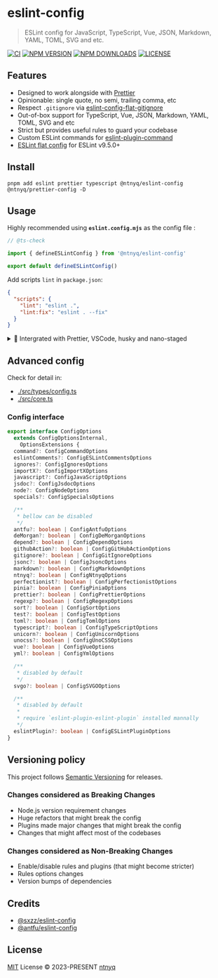 # eslint-config

> ESLint config for JavaScript, TypeScript, Vue, JSON, Markdown, YAML, TOML, SVG and etc.

[![CI](https://github.com/ntnyq/eslint-config/workflows/CI/badge.svg)](https://github.com/ntnyq/eslint-config/actions)
[![NPM VERSION](https://img.shields.io/npm/v/@ntnyq/eslint-config/latest.svg)](https://www.npmjs.com/package/@ntnyq/eslint-config/v/latest)
[![NPM DOWNLOADS](https://img.shields.io/npm/dy/@ntnyq/eslint-config)](https://www.npmjs.com/package/@ntnyq/eslint-config)
[![LICENSE](https://img.shields.io/github/license/ntnyq/eslint-config.svg)](https://github.com/ntnyq/eslint-config/blob/main/LICENSE)

## Features

- Designed to work alongside with [Prettier](https://prettier.io)
- Opinionable: single quote, no semi, trailing comma, etc
- Respect `.gitignore` via [eslint-config-flat-gitignore](https://github.com/antfu/eslint-config-flat-gitignore)
- Out-of-box support for TypeScript, Vue, JSON, Markdown, YAML, TOML, SVG and etc
- Strict but provides useful rules to guard your codebase
- Custom ESLint commands for [eslint-plugin-command](https://github.com/antfu/eslint-plugin-command)
- [ESLint flat config](https://eslint.org/docs/latest/use/configure/configuration-files) for ESLint v9.5.0+

## Install

```shell
pnpm add eslint prettier typescript @ntnyq/eslint-config @ntnyq/prettier-config -D
```

## Usage

Highly recommended using **`eslint.config.mjs`** as the config file :

```js
// @ts-check

import { defineESLintConfig } from '@ntnyq/eslint-config'

export default defineESLintConfig()
```

Add scripts `lint` in `package.json`:

```json
{
  "scripts": {
    "lint": "eslint .",
    "lint:fix": "eslint . --fix"
  }
}
```

<details>
<summary>💼 Intergrated with Prettier, VSCode, husky and nano-staged</summary>

<br>

## Prettier config

```js
// @ts-check

import { config, defineConfig } from '@ntnyq/prettier-config'

export default defineConfig({
  ...config,

  // overrides if needed
  overrides: [
    {
      files: ['**/*.html'],
      options: {
        singleAttributePerLine: false,
      },
    },
    {
      files: ['**/*.{css,scss,less}'],
      options: {
        singleQuote: false,
      },
    },
  ],
})
```

## VSCode Config

```json
{
  "eslint.enable": true,
  "prettier.enable": true,
  "editor.formatOnSave": true,
  "prettier.configPath": "./prettier.config.mjs",
  "editor.defaultFormatter": "esbenp.prettier-vscode",
  "editor.codeActionsOnSave": {
    "source.fixAll.eslint": "explicit",
    "source.organizeImports": "never",
    "source.sortImports": "never"
  },
  "eslint.validate": [
    "vue",
    "yaml",
    "toml",
    "json",
    "jsonc",
    "json5",
    "markdown",
    "javascript",
    "typescript",
    "javascriptreact",
    "typescriptreact"
  ]
}
```

## Lint changed files only

### 1. Add dependencies

```bash
pnpm add husky nano-staged -D
```

### 2. Config `package.json`

```json
{
  "scripts": {
    "prepare": "husky"
  },
  "nano-staged": {
    "*.{js,ts,cjs,mjs,jsx,tsx,vue,md,svg,json,toml,yml,yaml}": "eslint --fix",
    "*.{css,scss,html}": "prettier -uw"
  }
}
```

### 3. Add a Git hook

```bash
echo "nano-staged" > .husky/pre-commit
```

</details>

## Advanced config

Check for detail in:

- [./src/types/config.ts](https://github.com/ntnyq/eslint-config/blob/main/src/types/config.ts)
- [./src/core.ts](https://github.com/ntnyq/eslint-config/blob/main/src/core.ts)

### Config interface

```ts
export interface ConfigOptions
  extends ConfigOptionsInternal,
    OptionsExtensions {
  command?: ConfigCommandOptions
  eslintComments?: ConfigESLintCommentsOptions
  ignores?: ConfigIgnoresOptions
  importX?: ConfigImportXOptions
  javascript?: ConfigJavaScriptOptions
  jsdoc?: ConfigJsdocOptions
  node?: ConfigNodeOptions
  specials?: ConfigSpecialsOptions

  /**
   * bellow can be disabled
   */
  antfu?: boolean | ConfigAntfuOptions
  deMorgan?: boolean | ConfigDeMorganOptions
  depend?: boolean | ConfigDependOptions
  githubAction?: boolean | ConfigGitHubActionOptions
  gitignore?: boolean | ConfigGitIgnoreOptions
  jsonc?: boolean | ConfigJsoncOptions
  markdown?: boolean | ConfigMarkdownOptions
  ntnyq?: boolean | ConfigNtnyqOptions
  perfectionist?: boolean | ConfigPerfectionistOptions
  pinia?: boolean | ConfigPiniaOptions
  prettier?: boolean | ConfigPrettierOptions
  regexp?: boolean | ConfigRegexpOptions
  sort?: boolean | ConfigSortOptions
  test?: boolean | ConfigTestOptions
  toml?: boolean | ConfigTomlOptions
  typescript?: boolean | ConfigTypeScriptOptions
  unicorn?: boolean | ConfigUnicornOptions
  unocss?: boolean | ConfigUnoCSSOptions
  vue?: boolean | ConfigVueOptions
  yml?: boolean | ConfigYmlOptions

  /**
   * disabled by default
   */
  svgo?: boolean | ConfigSVGOOptions

  /**
   * disabled by default
   *
   * require `eslint-plugin-eslint-plugin` installed mannally
   */
  eslintPlugin?: boolean | ConfigESLintPluginOptions
}
```

## Versioning policy

This project follows [Semantic Versioning](https://semver.org/) for releases.

### Changes considered as Breaking Changes

- Node.js version requirement changes
- Huge refactors that might break the config
- Plugins made major changes that might break the config
- Changes that might affect most of the codebases

### Changes considered as Non-Breaking Changes

- Enable/disable rules and plugins (that might become stricter)
- Rules options changes
- Version bumps of dependencies

## Credits

- [@sxzz/eslint-config](https://github.com/sxzz/eslint-config)
- [@antfu/eslint-config](https://github.com/antfu/eslint-config)

## License

[MIT](./LICENSE) License © 2023-PRESENT [ntnyq](https://github.com/ntnyq)
